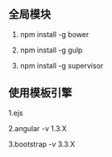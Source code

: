 ## 全局模块

1. npm install -g bower

2. npm install -g gulp

3. npm install -g supervisor

## 使用模板引擎 

1.ejs

2.angular  -v 1.3.X

3.bootstrap -v 3.3.X